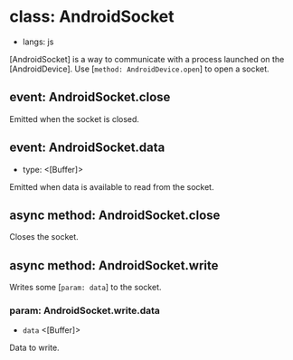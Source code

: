 # class: AndroidSocket
* langs: js

[AndroidSocket] is a way to communicate with a process launched on the [AndroidDevice]. Use [`method: AndroidDevice.open`] to open a socket.

## event: AndroidSocket.close

Emitted when the socket is closed.

## event: AndroidSocket.data
- type: <[Buffer]>

Emitted when data is available to read from the socket.

## async method: AndroidSocket.close

Closes the socket.

## async method: AndroidSocket.write

Writes some [`param: data`] to the socket.

### param: AndroidSocket.write.data
- `data` <[Buffer]>

Data to write.
